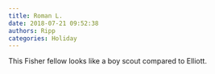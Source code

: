 ```yaml
---
title: Roman L.
date: 2018-07-21 09:52:38
authors: Ripp
categories: Holiday
---
```


 This Fisher fellow looks like a boy scout compared to Elliott.